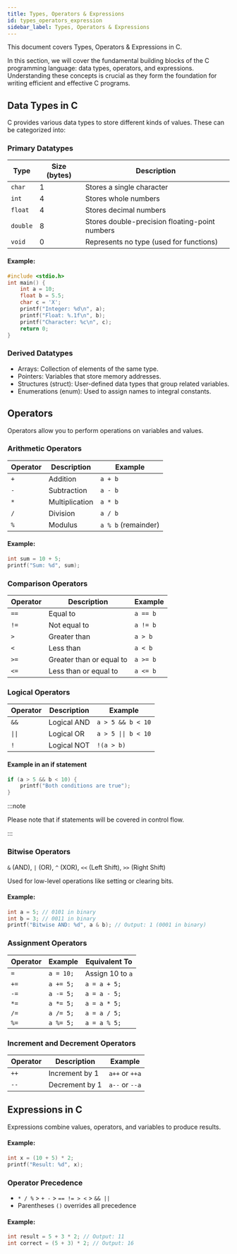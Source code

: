 ```yaml
---
title: Types, Operators & Expressions
id: types_operators_expression
sidebar_label: Types, Operators & Expressions
---
```


This document covers Types, Operators & Expressions in C.

In this section, we will cover the fundamental building blocks of the C programming language: data types, operators, and expressions. Understanding these concepts is crucial as they form the foundation for writing efficient and effective C programs.

## Data Types in C
C provides various data types to store different kinds of values. These can be categorized into:

### Primary Datatypes

| Type  | Size (bytes) | Description |
|-------|-------------|-------------|
| `char`  | 1  | Stores a single character |
| `int`  | 4  | Stores whole numbers |
| `float`  | 4  | Stores decimal numbers |
| `double`  | 8  | Stores double-precision floating-point numbers |
| `void`  | 0  | Represents no type (used for functions) |

#### Example:
```c
#include <stdio.h>
int main() {
    int a = 10;
    float b = 5.5;
    char c = 'X';
    printf("Integer: %d\n", a);
    printf("Float: %.1f\n", b);
    printf("Character: %c\n", c);
    return 0;
}
```

### Derived Datatypes
- Arrays: Collection of elements of the same type.
- Pointers: Variables that store memory addresses.
- Structures (struct): User-defined data types that group related variables.
- Enumerations (enum): Used to assign names to integral constants.

## Operators
Operators allow you to perform operations on variables and values.

### Arithmetic Operators

| Operator | Description | Example |
|----------|-------------|---------|
| `+` | Addition | `a + b` |
| `-` | Subtraction | `a - b` |
| `*` | Multiplication | `a * b` |
| `/` | Division | `a / b` |
| `%` | Modulus | `a % b` (remainder) |

#### Example:
```c
int sum = 10 + 5;
printf("Sum: %d", sum);
```

### Comparison Operators
| Operator | Description | Example |
|----------|-------------|---------|
| `==` | Equal to | `a == b` |
| `!=` | Not equal to | `a != b` |
| `>` | Greater than | `a > b` |
| `<` | Less than | `a < b` |
| `>=` | Greater than or equal to | `a >= b` |
| `<=` | Less than or equal to | `a <= b` |

### Logical Operators
| Operator | Description | Example |
|----------|-------------|---------|
| `&&` | Logical AND | `a > 5 && b < 10` |
| `\|\|` | Logical OR | `a > 5 \|\| b < 10` |
| `!` | Logical NOT | `!(a > b)` |

#### Example in an if statement
```c
if (a > 5 && b < 10) {
    printf("Both conditions are true");
}
```
:::note

Please note that if statements will be covered in control flow.

:::

### Bitwise Operators
`&` (AND), `|` (OR), `^` (XOR), `<<` (Left Shift), `>>` (Right Shift)

Used for low-level operations like setting or clearing bits.

#### Example: 
```c
int a = 5; // 0101 in binary
int b = 3; // 0011 in binary
printf("Bitwise AND: %d", a & b); // Output: 1 (0001 in binary)
```

### Assignment Operators
| Operator | Example | Equivalent To |
|----------|---------|---------------|
| `=` | `a = 10;` | Assign 10 to `a` |
| `+=` | `a += 5;` | `a = a + 5;` |
| `-=` | `a -= 5;` | `a = a - 5;` |
| `*=` | `a *= 5;` | `a = a * 5;` |
| `/=` | `a /= 5;` | `a = a / 5;` |
| `%=` | `a %= 5;` | `a = a % 5;` |

### Increment and Decrement Operators
| Operator | Description | Example |
|----------|-------------|---------|
| `++` | Increment by 1 | `a++` or `++a` |
| `--` | Decrement by 1 | `a--` or `--a` |

## Expressions in C
Expressions combine values, operators, and variables to produce results.

#### Example:
```c
int x = (10 + 5) * 2;
printf("Result: %d", x);
```

### Operator Precedence
- `* / %` > `+ -` > `== != > <` > `&& ||`
- Parentheses `()` overrides all precedence

#### Example: 
```c
int result = 5 + 3 * 2; // Output: 11
int correct = (5 + 3) * 2; // Output: 16
```